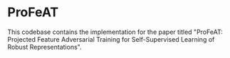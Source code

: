 # ProFeAT
This codebase contains the implementation for the paper titled "ProFeAT: Projected Feature Adversarial Training for Self-Supervised Learning of Robust Representations".
